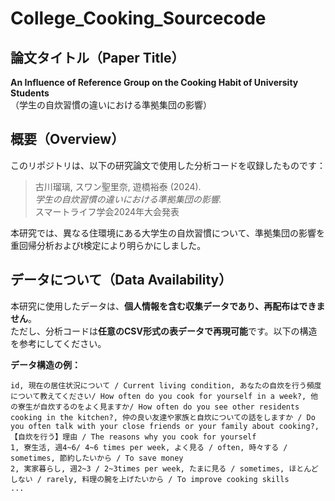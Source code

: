 # College_Cooking_Sourcecode

## 論文タイトル（Paper Title）
**An Influence of Reference Group on the Cooking Habit of University Students**  
（学生の自炊習慣の違いにおける準拠集団の影響）

## 概要（Overview）

このリポジトリは、以下の研究論文で使用した分析コードを収録したものです：

> 古川瑠璃, スワン聖里奈, 遊橋裕泰 (2024).  
> *学生の自炊習慣の違いにおける準拠集団の影響.*  
> スマートライフ学会2024年大会発表

本研究では、異なる住環境にある大学生の自炊習慣について、準拠集団の影響を重回帰分析およびt検定により明らかにしました。

## データについて（Data Availability）

本研究に使用したデータは、**個人情報を含む収集データであり、再配布はできません**。  
ただし、分析コードは**任意のCSV形式の表データで再現可能**です。以下の構造を参考にしてください。

**データ構造の例：**
```csv
id, 現在の居住状況について / Current living condition, あなたの自炊を行う頻度について教えてください/ How often do you cook for yourself in a week?, 他の寮生が自炊するのをよく見ますか/ How often do you see other residents cooking in the kitchen?, 仲の良い友達や家族と自炊についての話をしますか / Do you often talk with your close friends or your family about cooking?, 【自炊を行う】理由 / The reasons why you cook for yourself
1, 寮生活, 週4~6/ 4~6 times per week, よく見る / often, 時々する / sometimes, 節約したいから / To save money
2, 実家暮らし, 週2~3 / 2~3times per week, たまに見る / sometimes, ほとんどしない / rarely, 料理の腕を上げたいから / To improve cooking skills
...


